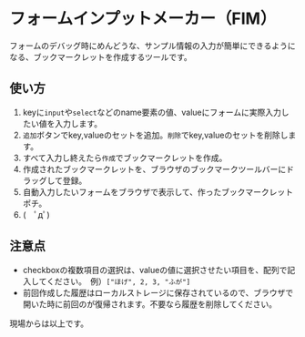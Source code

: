 フォームインプットメーカー（FIM）
==========================
フォームのデバッグ時にめんどうな、サンプル情報の入力が簡単にできるようになる、ブックマークレットを作成するツールです。

使い方
-------
1. keyに`input`や`select`などのname要素の値、valueにフォームに実際入力したい値を入力します。
2. `追加`ボタンでkey,valueのセットを追加。`削除`でkey,valueのセットを削除します。
3. すべて入力し終えたら`作成`でブックマークレットを作成。
4. 作成されたブックマークレットを、ブラウザのブックマークツールバーにドラッグして登録。
5. 自動入力したいフォームをブラウザで表示して、作ったブックマークレットポチ。
6. (　ﾟдﾟ)

注意点
-------
- checkboxの複数項目の選択は、valueの値に選択させたい項目を、配列で記入してください。　例）`["ほげ", 2, 3, "ふが"]`
- 前回作成した履歴はローカルストレージに保存されているので、ブラウザで開いた時に前回のが復帰されます。不要なら履歴を削除してください。

現場からは以上です。